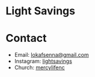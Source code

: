 # Light Savings

# Contact
 - Email: lokafsenna@gmail.com
 - Instagram: [lightsavings](https://www.instagram.com/lightsavings/)
 - Church: [mercylifenc](https://mercylifenc.github.io/)
